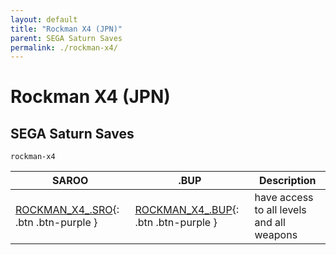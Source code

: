 ```yaml
---
layout: default
title: "Rockman X4 (JPN)"
parent: SEGA Saturn Saves
permalink: ./rockman-x4/
---
```

# Rockman X4 (JPN)

## SEGA Saturn Saves

`rockman-x4`

| SAROO | .BUP | Description |
|------|----------|-------------|
| [ROCKMAN_X4_.SRO](ROCKMAN_X4_.SRO){: .btn .btn-purple } | [ROCKMAN_X4_.BUP](ROCKMAN_X4_.BUP){: .btn .btn-purple } | have access to all levels and all weapons |
